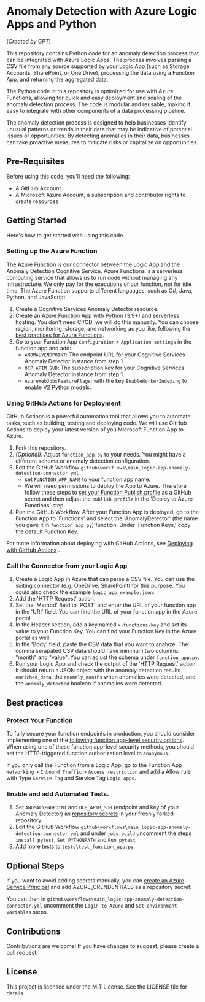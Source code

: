 # Anomaly Detection with Azure Logic Apps and Python

(_Created by GPT_)

This repository contains Python code for an anomaly detection process that can be integrated with Azure Logic Apps. The process involves parsing a CSV file from any source supported by your Logic App (such as Storage Accounts, SharePoint, or One Drive), processing the data using a Function App, and returning the aggregated data.

The Python code in this repository is optimized for use with Azure Functions, allowing for quick and easy deployment and scaling of the anomaly detection process. The code is modular and reusable, making it easy to integrate with other components of a data processing pipeline.

The anomaly detection process is designed to help businesses identify unusual patterns or trends in their data that may be indicative of potential issues or opportunities. By detecting anomalies in their data, businesses can take proactive measures to mitigate risks or capitalize on opportunities.

## Pre-Requisites

Before using this code, you'll need the following:

- A GitHub Account
- A Microsoft Azure Account, a subscription and contributor rights to 
create resources


## Getting Started

Here's how to get started with using this code.

### Setting up the Azure Function
The Azure Function is our connector between the Logic App and the Anomaly Detection Cognitive Service. Azure Functions is a serverless computing service that allows us to run code without managing any infrastructure. We only pay for the executions of our function, not for idle time. The Azure Function supports different languages, such as C#, Java, Python, and JavaScript.

1. Create a Cognitive Services Anomaly Detector resource.
2. Create an Azure Function App with Python (3.9+) and serverless hosting. You don't need CI/CD, we will do this manually. You can choose region, monitoring, storage, and networking as you like, following the [best practices for Azure Functions](https://learn.microsoft.com/en-us/azure/azure-functions/functions-best-practices).
3. Go to your Function App `Configuration` > `Application settings` in the function app and add:
   - `ANOMALYENDPOINT`: The endpoint URL for your Cognitive Services Anomaly Detector instance from step 1.
   - `OCP_APIM_SUB`: The subscription key for your Cognitive Services Anomaly Detector instance from step 1.
   - `AzureWebJobsFeatureFlags`: with the key `EnableWorkerIndexing` to enable V2 Python models.

### Using GitHub Actions for Deployment
GitHub Actions is a powerful automation tool that allows you to automate tasks, such as building, testing and deploying code. We will use GitHub Actions to deploy your latest version of you Microsoft Function App to Azure.

1. Fork this repository.
2. *(Optional):* Adjust `function_app.py` to your needs. You might have a different schema or anomaly detection configuration.
3. Edit the GitHub Workflow `github\workflows\main_logic-app-anomaly-detection-connector.yml` 
   - set `FUNCTION_APP_NAME` to your function app name.
   - We will need permissions to deploy the App to Azure. Therefore follow these steps to [set your Function Publish profile](https://github.com/Azure/functions-action#using-publish-profile-as-deployment-credential-recommended) as a GitHub secret and then adjust the `publish profile` in the 'Deploy to Azure Functions' step. 
4. Run the GitHub Workflow. After your Function App is deployed, go to the Function App to 'Functions' and select the 'AnomalyDetector' (the name you gave it in `function_app.py`) function. Under 'Function Keys,' copy the default Function Key.

For more information about deploying with GitHub Actions, see [Deploying with GitHub Actions](https://docs.github.com/en/actions/deployment/about-deployments/deploying-with-github-actions) .

### Call the Connector from your Logic App
1. Create a Logic App in Azure that can parse a CSV file. You can use the suiting connector (e.g. OneDrive, SharePoint) for this purpose. You could also check the example `logic_app_example.json`.
2. Add the 'HTTP Request' action.
3. Set the 'Method' field to 'POST' and enter the URL of your function app in the 'URI' field. You can find the URL of your function app in the Azure portal.
4. In the Header section, add a key named `x-functions-key` and set its value to your Function Key. You can find your Function Key in the Azure portal as well.
5. In the 'Body' field, paste the CSV data that you want to analyze. The comma serapated CSV data should have minimum two columns: "month" and "value". You can adjust the schema under `function_app.py`.
6. Run your Logic App and check the output of the 'HTTP Request' action. It should return a JSON object with the anomaly detection results `enriched_data`, the `anomaly_months` when anomalies were detected, and the `anomaly_detected` boolean if anomalies were detected.

## Best practices
### Protect Your Function
To fully secure your function endpoints in production, you should consider implementing one of the [following function app-level security options](https://learn.microsoft.com/en-us/azure/azure-functions/functions-bindings-http-webhook-trigger?pivots=programming-language-python&tabs=python-v2%2Cin-process%2Cfunctionsv2#secure-an-http-endpoint-in-production). When using one of these function app-level security methods, you should set the HTTP-triggered function authorization level to `anonymous`.

If you only call the Function from a Logic App, go to the Function App `Networking` > `Inbound Traffic` > `Access restriction` and add a Allow rule with Type `Service Tag` and Service Tag `Logic Apps`.

### Enable and add Automated Tests.
1. Set `ANOMALYENDPOINT` and `OCP_APIM_SUB` (endpoint and key of your Anomaly Detector) as [repository secrets](https://github.com/Azure/actions-workflow-samples/blob/master/assets/create-secrets-for-GitHub-workflows.md) in your freshly forked repository.
2. Edit the GitHub Workflow `github\workflows\main_logic-app-anomaly-detection-connector.yml` and under `jobs.build` uncomment the steps `install pytest`, `Set PYTHONPATH` and `Run pytest`
3. Add more tests to `tests\test_function_app.py`.

## Optional Steps
If you want to avoid adding secrets manually, you can [create an Azure Service Principal](https://github.com/Azure/actions-workflow-samples/blob/master/assets/create-secrets-for-GitHub-workflows.md) and add AZURE_CRENDENTIALS as a repository secret. 

You can then in `github\workflows\main_logic-app-anomaly-detection-connector.yml` uncomment the `Login to Azure` and `Set environment variables` steps.

## Contributions

Contributions are welcome! If you have changes to suggest, please create a pull request.

## License

This project is licensed under the MIT License. See the LICENSE file for details.
